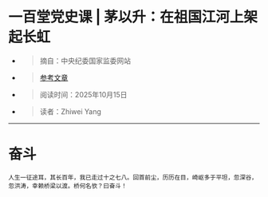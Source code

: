 # 一百堂党史课 | 茅以升：在祖国江河上架起长虹
- >摘自：中央纪委国家监委网站
- >[参考文章](https://www.ccdi.gov.cn/ybtdsk/202108/t20210811_248113.html)
- >阅读时间：2025年10月15日
- >读者：Zhiwei Yang
---
# 奋斗
```
人生一征途耳，其长百年，我已走过十之七八。回首前尘，历历在目，崎岖多于平坦，忽深谷，忽洪涛，幸赖桥梁以渡。桥何名欤？曰奋斗！
```